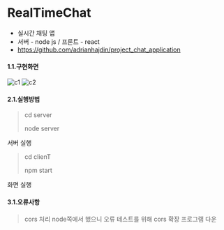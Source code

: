 # RealTimeChat
- 실시간 채팅 앱
- 서버 - node js / 프론트 - react
- https://github.com/adrianhajdin/project_chat_application

#### 1.1.구현화면
![c1](https://user-images.githubusercontent.com/79763173/149439065-af0effc9-0c4c-449c-97dd-99f50a63126f.jpg)
![c2](https://user-images.githubusercontent.com/79763173/149439070-5209f48e-50b7-41a6-8994-5cc7a9bb689c.jpg)

#### 2.1.실행방법
>cd server
>
>node server

서버 실행

>cd clienT
>
>npm start
>
화면 실행

#### 3.1.오류사항
>cors 처리 node쪽에서 했으니 오류
>테스트를 위해 cors 확장 프로그램 다운
